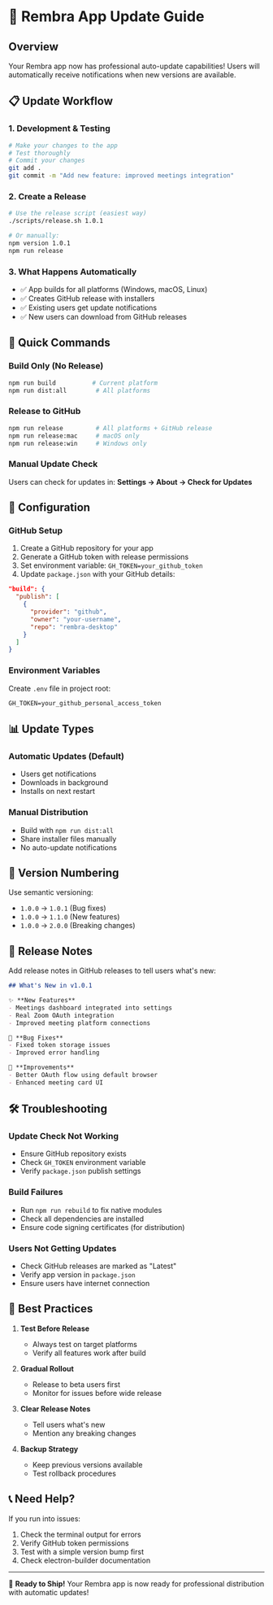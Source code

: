 # 🚀 Rembra App Update Guide

## Overview
Your Rembra app now has professional auto-update capabilities! Users will automatically receive notifications when new versions are available.

## 📋 Update Workflow

### 1. **Development & Testing**
```bash
# Make your changes to the app
# Test thoroughly
# Commit your changes
git add .
git commit -m "Add new feature: improved meetings integration"
```

### 2. **Create a Release**
```bash
# Use the release script (easiest way)
./scripts/release.sh 1.0.1

# Or manually:
npm version 1.0.1
npm run release
```

### 3. **What Happens Automatically**
- ✅ App builds for all platforms (Windows, macOS, Linux)
- ✅ Creates GitHub release with installers
- ✅ Existing users get update notifications
- ✅ New users can download from GitHub releases

## 🎯 Quick Commands

### Build Only (No Release)
```bash
npm run build          # Current platform
npm run dist:all        # All platforms
```

### Release to GitHub
```bash
npm run release         # All platforms + GitHub release
npm run release:mac     # macOS only
npm run release:win     # Windows only
```

### Manual Update Check
Users can check for updates in: **Settings → About → Check for Updates**

## 🔧 Configuration

### GitHub Setup
1. Create a GitHub repository for your app
2. Generate a GitHub token with release permissions
3. Set environment variable: `GH_TOKEN=your_github_token`
4. Update `package.json` with your GitHub details:

```json
"build": {
  "publish": [
    {
      "provider": "github",
      "owner": "your-username",
      "repo": "rembra-desktop"
    }
  ]
}
```

### Environment Variables
Create `.env` file in project root:
```
GH_TOKEN=your_github_personal_access_token
```

## 📊 Update Types

### **Automatic Updates (Default)**
- Users get notifications
- Downloads in background
- Installs on next restart

### **Manual Distribution**
- Build with `npm run dist:all`
- Share installer files manually
- No auto-update notifications

## 🚦 Version Numbering

Use semantic versioning:
- `1.0.0` → `1.0.1` (Bug fixes)
- `1.0.0` → `1.1.0` (New features)
- `1.0.0` → `2.0.0` (Breaking changes)

## 📝 Release Notes

Add release notes in GitHub releases to tell users what's new:

```markdown
## What's New in v1.0.1

✨ **New Features**
- Meetings dashboard integrated into settings
- Real Zoom OAuth integration
- Improved meeting platform connections

🐛 **Bug Fixes**
- Fixed token storage issues
- Improved error handling

🔧 **Improvements**
- Better OAuth flow using default browser
- Enhanced meeting card UI
```

## 🛠️ Troubleshooting

### Update Check Not Working
- Ensure GitHub repository exists
- Check `GH_TOKEN` environment variable
- Verify `package.json` publish settings

### Build Failures
- Run `npm run rebuild` to fix native modules
- Check all dependencies are installed
- Ensure code signing certificates (for distribution)

### Users Not Getting Updates
- Check GitHub releases are marked as "Latest"
- Verify app version in `package.json`
- Ensure users have internet connection

## 🎉 Best Practices

1. **Test Before Release**
   - Always test on target platforms
   - Verify all features work after build

2. **Gradual Rollout**
   - Release to beta users first
   - Monitor for issues before wide release

3. **Clear Release Notes**
   - Tell users what's new
   - Mention any breaking changes

4. **Backup Strategy**
   - Keep previous versions available
   - Test rollback procedures

## 📞 Need Help?

If you run into issues:
1. Check the terminal output for errors
2. Verify GitHub token permissions
3. Test with a simple version bump first
4. Check electron-builder documentation

---

🎯 **Ready to Ship!** Your Rembra app is now ready for professional distribution with automatic updates!
